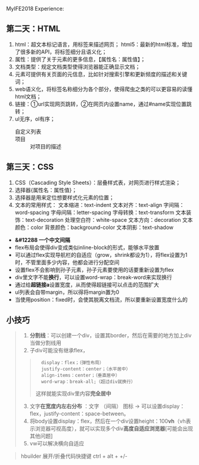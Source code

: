  MyIFE2018 Experience:
 ## 第二天：HTML
   1. html：超文本标记语言，用标签来描述网页；
     html5：最新的html标准，增加了很多新的API，将标签细分且语义化；
   2. 属性：提供了关于元素的更多信息，【属性名：属性值】；
   3. 文档类型：规定文档类型使得浏览器能正确显示文档；
   4. <meta> 元素可提供有关页面的元信息，比如针对搜索引擎和更新频度的描述和关键词；
   5. web语义化，将标签名称细分为各个部分，使得爬虫之类的可以更容易的读懂html文档；
   6. 链接<a href=""></a>：①url实现网页跳转，②在网页内设置name，通过#name实现位置跳转；
   7. ul无序，ol有序；
      <dl>自定义列表
       <dt>项目</dt>
       <dd>对项目的描述</dd>
      </dl>
    
## 第三天：CSS 
   1. CSS（Cascading Style Sheets）：层叠样式表，对网页进行样式渲染；
   2. 选择器{属性名：属性值}；
   3. 选择器是用来定位想要样式化元素的位置；
   4. 文本的常用样式：
       文本缩进：text-indent
       文本对齐：text-align
       字间隔：word-spacing
       字母间隔：letter-spacing
       字母转换：text-transform
       文本装饰：text-decoration
       处理空白符：white-space
       文本方向：decoration
       文本颜色：color
       背景颜色：background-color
       文本阴影：text-shadow
       
- **&#12288 一个中文间隔**
- flex布局会使得div变成类似inline-block的形式，能够水平放置
- 可以通过flex实现导航栏的自适应（grow，shrink都设为1），将flex设置为1时，不管里面多少内容，他都会进行分配空间
- 设置flex不会影响到孙子元素，孙子元素要使用的话要重新设置为flex
- div里文字不能**换行**，可以设置word-wrap：break-word来实现换行
- 通过给**超链接a**设置宽度，从而使得超链接可以点击的范围扩大
- ul列表会自带margin，所以得将margin置为0
- 当使用position：fixed时，会使其脱离文档流，所以要重新设置宽度什么的


## 小技巧
> 1. **分割线**：可以创建一个div，设置其border，然后在需要的地方加上div当做分割线用
> 2. 子div可能没有继承flex，
>>       display：flex；（弹性布局）
>>       justify-content：center；（水平居中）
>>       align-items：center；（垂直居中）
>>       word-wrap：break-all;（超过div就换行）
>>  这样就能实现div里内容**完全居中**
> 3. 文字**在宽度内左右分布** ：文字 （间隔） 图标 → 可以设置display：flex，justify-content：space-between。
> 4. 将body设置display：flex，然后在一个div设置height：100**vh**（vh表示浏览器可视高度），就可以实现多个div**高度自适应浏览器**[可能会出现其他问题]
> 5. vw可以解决横向自适应

> hbuilder 展开/折叠代码快捷键 ctrl + alt + +/- 
